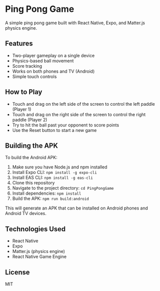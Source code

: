 # Ping Pong Game

A simple ping pong game built with React Native, Expo, and Matter.js physics engine.

## Features

- Two-player gameplay on a single device
- Physics-based ball movement
- Score tracking
- Works on both phones and TV (Android)
- Simple touch controls

## How to Play

- Touch and drag on the left side of the screen to control the left paddle (Player 1)
- Touch and drag on the right side of the screen to control the right paddle (Player 2)
- Try to hit the ball past your opponent to score points
- Use the Reset button to start a new game

## Building the APK

To build the Android APK:

1. Make sure you have Node.js and npm installed
2. Install Expo CLI: `npm install -g expo-cli`
3. Install EAS CLI: `npm install -g eas-cli`
4. Clone this repository
5. Navigate to the project directory: `cd PingPongGame`
6. Install dependencies: `npm install`
7. Build the APK: `npm run build:android`

This will generate an APK that can be installed on Android phones and Android TV devices.

## Technologies Used

- React Native
- Expo
- Matter.js (physics engine)
- React Native Game Engine

## License

MIT
